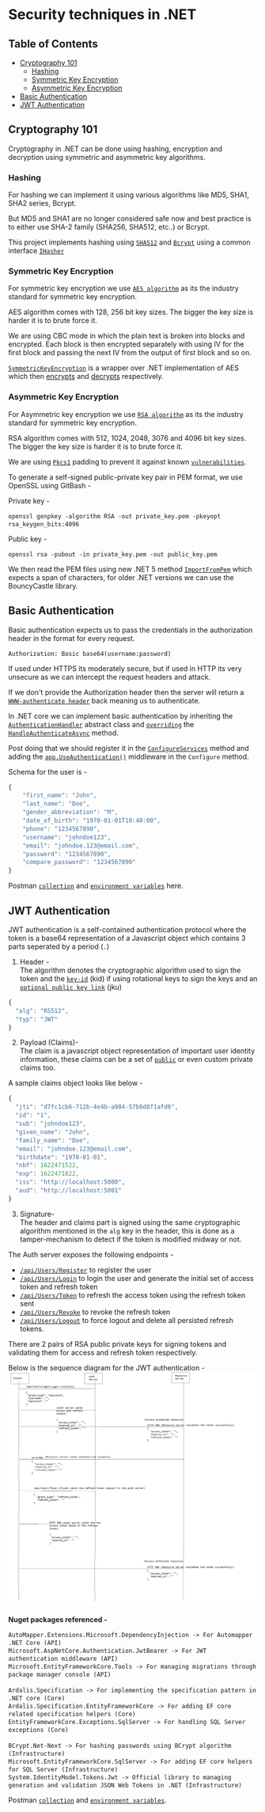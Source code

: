# Security techniques in .NET

## Table of Contents  
- [Cryptography 101](#cryptography-101)
    - [Hashing](#hashing)
    - [Symmetric Key Encryption](#symmetric-key-encryption)
    - [Asymmetric Key Encryption](#Asymmetric-key-encryption)
- [Basic Authentication](#basic-authentication)
- [JWT Authentication](#jwt-authentication)

## Cryptography 101

Cryptography in .NET can be done using hashing, encryption and decryption using symmetric and asymmetric key algorithms.

### **Hashing**

For hashing we can implement it using various algorithms like MD5, SHA1, SHA2 series, Bcrypt.

But MD5 and SHA1 are no longer considered safe now and best practice is to either use SHA-2 family (SHA256, SHA512, etc..) or Bcrypt.

This project implements hashing using [`SHA512`](./Hashing/Hashing/Models/ShaHasher.cs#L14-L25) and [`Bcrypt`](./Hashing/Hashing/Models/BcryptHasher.cs#L7-L13) using a common interface [`IHasher`](./Hashing/Hashing/Interfaces/IHasher.cs)

### **Symmetric Key Encryption**

For symmetric key encryption we use [`AES algorithm`](https://en.wikipedia.org/wiki/Advanced_Encryption_Standard) as its the industry standard for symmetric key encryption.

AES algorithm comes with 128, 256 bit key sizes. The bigger the key size is harder it is to brute force it.

We are using CBC mode in which the plain text is broken into blocks 
and encrypted. Each block is then encrypted separately with using IV for the first block and passing the next IV from the output of first block and so on.

[`SymmetricKeyEncryption`](./SymmetricKeyEncryption/SymmetricKeyEncryption/SymmetricKeyEncryption.cs) is a wrapper over .NET implementation of AES which then [encrypts](./SymmetricKeyEncryption/SymmetricKeyEncryption/SymmetricKeyEncryption.cs#L35-L42) and [decrypts](./SymmetricKeyEncryption/SymmetricKeyEncryption/SymmetricKeyEncryption.cs#L26-L33) respectively.

### **Asymmetric Key Encryption**

For Asymmetric key encryption we use [`RSA algorithm`](https://en.wikipedia.org/wiki/RSA_(cryptosystem)) as its the industry standard for symmetric key encryption.

RSA algorithm comes with 512, 1024, 2048, 3076 and 4096 bit key sizes. The bigger the key size is harder it is to brute force it.

We are using [`Pkcs1`](https://en.wikipedia.org/wiki/PKCS1) padding to prevent it against known [`vulnerabilities`](https://en.wikipedia.org/wiki/RSA_(cryptosystem)#Attacks_against_plain_RSA).

To generate a self-signed public-private key pair in PEM format, we use OpenSSL using GitBash -

Private key -
```shell
openssl genpkey -algorithm RSA -out private_key.pem -pkeyopt rsa_keygen_bits:4096
```

Public key -
```
openssl rsa -pubout -in private_key.pem -out public_key.pem
```

We then read the PEM files using new .NET 5 method [`ImportFromPem`](https://docs.microsoft.com/en-us/dotnet/api/system.security.cryptography.rsa.importfrompem) which expects a span of characters, for older .NET versions we can use the BouncyCastle library.

## Basic Authentication

Basic authentication expects us to pass the credentials in the authorization header in the format for every request.

```shell
Authorization: Basic base64(username:password)
```

If used under HTTPS its moderately secure, but if used in HTTP its very unsecure as we can intercept the request headers and attack.

If we don't provide the Authorization header then the server will return a [`WWW-authenticate header`](https://developer.mozilla.org/en-US/docs/Web/HTTP/Headers/WWW-Authenticate) back meaning us to authenticate.

In .NET core we can implement basic authentication by inheriting the [`AuthenticationHandler`](https://docs.microsoft.com/en-us/dotnet/api/microsoft.aspnetcore.authentication.authenticationhandler-1?view=aspnetcore-5.0) abstract class and [`overriding`](./BasicAuthentication/src/Api/Authentication/BasicAuthenticationHandler.cs#L39-L84) the [`HandleAuthenticateAsync`](https://docs.microsoft.com/en-us/dotnet/api/microsoft.aspnetcore.authentication.authenticationhandler-1.handleauthenticateasync?view=aspnetcore-5.0#Microsoft_AspNetCore_Authentication_AuthenticationHandler_1_HandleAuthenticateAsync) method.

Post doing that we should register it in the [`ConfigureServices`](./BasicAuthentication/src/Api/Startup.cs#L41-L43) method and adding the [`app.UseAuthentication()`](./BasicAuthentication/src/Api/Startup.cs#L57) middleware in the `Configure` method.

Schema for the user is -
```javascript
{
    "first_name": "John",
    "last_name": "Doe",
    "gender_abbreviation": "M",
    "date_of_birth": "1970-01-01T10:40:00",
    "phone": "1234567890",
    "username": "johndoe123",
    "email": "johndoe.123@email.com",
    "password": "1234567890",
    "compare_password": "1234567890"
}
```

Postman [`collection`](https://www.getpostman.com/collections/fdc42ec10f878e04c258) and [`environment variables`](./BasicAuthentication/Local.postman_environment.json) here.

## JWT Authentication

JWT authentication is a self-contained authentication protocol where the token is a base64 representation of a Javascript object which contains 3 parts seperated by a period (`.`)

1. Header -<br/>
The algorithm denotes the cryptographic algorithm used to sign the token and the [`key-id`](https://tools.ietf.org/html/rfc7515#section-4.1.4) (kid) if using rotational keys to sign the keys and an [`optional public key link`](https://datatracker.ietf.org/doc/html/rfc7515#section-4.1.2) (jku)

```javascript
{
  "alg": "RS512",
  "typ": "JWT"
}
```

2. Payload (Claims)-<br/>
The claim is a javascript object representation of important user identity information, these claims can be a set of [`public`](https://datatracker.ietf.org/doc/html/rfc7519#section-4) or even custom private claims too.

A sample claims object looks like below -

```javascript
{
  "jti": "d7fc1cb6-712b-4e4b-a984-57b6d8f1afd6",
  "id": "1",
  "sub": "johndoe123",
  "given_name": "John",
  "family_name": "Doe",
  "email": "johndoe.123@email.com",
  "birthdate": "1970-01-01",
  "nbf": 1622471522,
  "exp": 1622471822,
  "iss": "http://localhost:5000",
  "aud": "http://localhost:5001"
}
```

3. Signature-<br/>
The header and claims part is signed using the same cryptographic algorithm mentioned in the `alg` key in the header, this is done as a tamper-mechanism to detect if the token is modified midway or not.

The Auth server exposes the following endpoints -
* [`/api/Users/Register`](./JWTAuthentication/auth_server/src/Api/Controllers/UsersController.cs#L39-L52) to register the user
* [`/api/Users/Login`](./JWTAuthentication/auth_server/src/Api/Controllers/UsersController.cs#L54-L75) to login the user and generate the initial set of access token and refresh token
* [`/api/Users/Token`](./JWTAuthentication/auth_server/src/Api/Controllers/UsersController.cs#L77-L97) to refresh the access token using the refresh token sent
* [`/api/Users/Revoke`](./JWTAuthentication/auth_server/src/Api/Controllers/UsersController.cs#L99-L112) to revoke the refresh token
* [`/api/Users/Logout`](./JWTAuthentication/auth_server/src/Api/Controllers/UsersController.cs#L114-L126) to force logout and delete all persisted refresh tokens.

There are 2 pairs of RSA public private keys for signing tokens and validating them for access and refresh token respectively.

Below is the sequence diagram for the JWT authentication -
![Sequence diagram](./JWTAuthentication/JWTAuthenticationFlow.png)

**Nuget packages referenced -**
```shell
AutoMapper.Extensions.Microsoft.DependencyInjection -> For Automapper .NET Core (API)
Microsoft.AspNetCore.Authentication.JwtBearer -> For JWT authentication middleware (API)
Microsoft.EntityFrameworkCore.Tools -> For managing migrations through package manager console (API)

Ardalis.Specification -> For implementing the specification pattern in .NET core (Core)
Ardalis.Specification.EntityFrameworkCore -> For adding EF core related specification helpers (Core)
EntityFrameworkCore.Exceptions.SqlServer -> For handling SQL Server exceptions (Core)

BCrypt.Net-Next -> For hashing passwords using BCrypt algorithm (Infrastructure)
Microsoft.EntityFrameworkCore.SqlServer -> For adding EF core helpers for SQL Server (Infrastructure)
System.IdentityModel.Tokens.Jwt -> Official library to managing generation and validation JSON Web Tokens in .NET (Infrastructure)
```

Postman [`collection`](https://www.getpostman.com/collections/d07212e1e222e93cea38) and [`environment variables`](./JWTAuthentication/Local.postman_environment.json).
